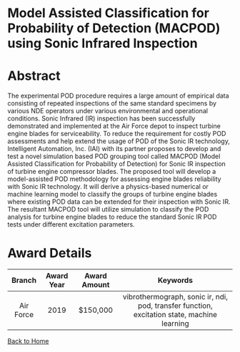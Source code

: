 
Model Assisted Classification for Probability of Detection (MACPOD) using Sonic Infrared Inspection
===================================================================================================

# Abstract


The experimental POD procedure requires a large amount of empirical data consisting of repeated inspections of the same standard specimens by various NDE operators under various environmental and operational conditions. Sonic Infrared (IR) inspection has been successfully demonstrated and implemented at the Air Force depot to inspect turbine engine blades for serviceability. To reduce the requirement for costly POD assessments and help extend the usage of POD of the Sonic IR technology, Intelligent Automation, Inc. (IAI) with its partner proposes to develop and test a novel simulation based POD grouping tool called MACPOD (Model Assisted Classification for Probability of Detection) for Sonic IR inspection of turbine engine compressor blades. The proposed tool will develop a model-assisted POD methodology for assessing engine blades reliability with Sonic IR technology. It will derive a physics-based numerical or machine learning model to classify the groups of turbine engine blades where existing POD data can be extended for their inspection with Sonic IR. The resultant MACPOD tool will utilize simulation to classify the POD analysis for turbine engine blades to reduce the standard Sonic IR POD tests under different excitation parameters.  

# Award Details

|Branch|Award Year|Award Amount|Keywords|
| :---: | :---: | :---: | :---: |
|Air Force|2019|$150,000|vibrothermograph, sonic ir, ndi, pod, transfer function, excitation state, machine learning|
  
  


[Back to Home](https://github.com/chrischow/dod_sbir_awards#1510)